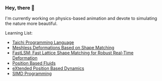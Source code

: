 ### Hey, there 👋

I'm currently working on physics-based animation and devote to simulating the nature more beautiful.

Learning List:

- [Taichi Programming Language](https://github.com/taichi-dev/taichi)
- [Meshless Deformations Based on Shape Matching](https://www.cs.drexel.edu/~david/Classes/Papers/MeshlessDeformations_SIG05.pdf)
- [FastLSM: Fast Lattice Shape Matching for Robust Real-Time Deformation](https://dl.acm.org/doi/abs/10.1145/1276377.1276480)
- [Position Based Fluids](https://mmacklin.com/pbf_sig_preprint.pdf)
- [eXtended Position Based Dynamics](https://dl.acm.org/doi/abs/10.1145/2994258.2994272)
- [SIMD Programming](http://ftp.cvut.cz/kernel/people/geoff/cell/ps3-linux-docs/CellProgrammingTutorial/BasicsOfSIMDProgramming.html)

